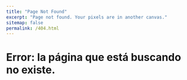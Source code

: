 ```yaml
---
title: "Page Not Found"
excerpt: "Page not found. Your pixels are in another canvas."
sitemap: false
permalink: /404.html
---
```


# Error: la página que está buscando no existe.

<div>
<style>
img, #quote, #comment-dog {
  display: block;
  margin-left: auto;
  margin-right: auto;
}
#author {
  float: right;
}
</style>


<div id="comment-dog"></div>
<div id="dog"></div>
<br/>
<div id="quote"></div>
<div id="author"></div>


<script type="text/javascript">

/*
  https://docs.thedogapi.com/ 
*/
const URL = 'https://api.thedogapi.com/v1/images/search';

(async function() {
  try {
    
    // DOG
    let divTitle = document.getElementById("comment-dog");
    
    let divdog = document.getElementById("dog");
    let response = await fetch(URL, {
       headers: {
       'x-api-key': "live_uU5KwmYPtbhD1PuCkiVHQrZIshj39LsYUXNk0ncRxwjwZxo49oOKWw7cpzLkwaC3"
       }
    });
    let dog = await response.json();  
    let img = document.createElement("img");
    let title = document.createElement("h2");
    title.innerText = "Aquí tienes la bonita imagen de un perrito";   
    divTitle.append(title);
    img.src = dog[0].url;
    divdog.appendChild(img);   
  }
  catch(e) { 
    console.log(e);
  }
})();
</script>

</div>